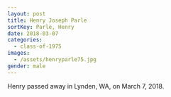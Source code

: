 ```yaml
---
layout: post
title: Henry Joseph Parle
sortKey: Parle, Henry
date: 2018-03-07
categories:
  - class-of-1975
images:
  - /assets/henryparle75.jpg
gender: male
---
```

H﻿enry passed away in Lynden, WA, on March 7, 2018.
